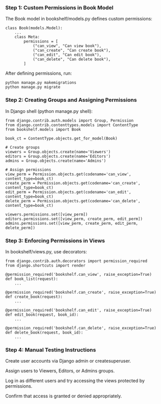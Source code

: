 ### Step 1: Custom Permissions in Book Model

The Book model in bookshelf/models.py defines custom permissions:

```
class Book(models.Model):
    ...
    class Meta:
        permissions = [
            ("can_view", "Can view book"),
            ("can_create", "Can create book"),
            ("can_edit", "Can edit book"),
            ("can_delete", "Can delete book"),
        ]
```

After defining permissions, run:

```
python manage.py makemigrations
python manage.py migrate
```

### Step 2: Creating Groups and Assigning Permissions

In Django shell (python manage.py shell):

```
from django.contrib.auth.models import Group, Permission
from django.contrib.contenttypes.models import ContentType
from bookshelf.models import Book

book_ct = ContentType.objects.get_for_model(Book)

# Create groups
viewers = Group.objects.create(name='Viewers')
editors = Group.objects.create(name='Editors')
admins = Group.objects.create(name='Admins')

# Assign permissions
view_perm = Permission.objects.get(codename='can_view', content_type=book_ct)
create_perm = Permission.objects.get(codename='can_create', content_type=book_ct)
edit_perm = Permission.objects.get(codename='can_edit', content_type=book_ct)
delete_perm = Permission.objects.get(codename='can_delete', content_type=book_ct)

viewers.permissions.set([view_perm])
editors.permissions.set([view_perm, create_perm, edit_perm])
admins.permissions.set([view_perm, create_perm, edit_perm, delete_perm])
```

### Step 3: Enforcing Permissions in Views

In bookshelf/views.py, use decorators:

```
from django.contrib.auth.decorators import permission_required
from django.shortcuts import render

@permission_required('bookshelf.can_view', raise_exception=True)
def book_list(request):
    ...

@permission_required('bookshelf.can_create', raise_exception=True)
def create_book(request):
    ...

@permission_required('bookshelf.can_edit', raise_exception=True)
def edit_book(request, book_id):
    ...

@permission_required('bookshelf.can_delete', raise_exception=True)
def delete_book(request, book_id):
    ...
```

### Step 4: Manual Testing Instructions

Create user accounts via Django admin or createsuperuser.

Assign users to Viewers, Editors, or Admins groups.

Log in as different users and try accessing the views protected by permissions.

Confirm that access is granted or denied appropriately.